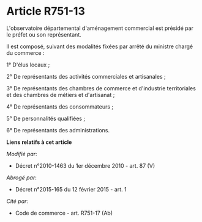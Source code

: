 # Article R751-13

L'observatoire départemental d'aménagement commercial est présidé par le préfet ou son représentant. 

Il est composé, suivant des modalités fixées par arrêté du ministre chargé du commerce : 

1° D'élus locaux ; 

2° De représentants des activités commerciales et artisanales ; 

3° De représentants des      chambres de commerce et d'industrie territoriales et des chambres de métiers et d'artisanat ; 

4° De représentants des consommateurs ; 

5° De personnalités qualifiées ; 

6° De représentants des administrations.

**Liens relatifs à cet article**

_Modifié par_:

  - Décret n°2010-1463 du 1er décembre 2010 - art. 87 (V)

_Abrogé par_:

  - Décret n°2015-165 du 12 février 2015 - art. 1

_Cité par_:

  - Code de commerce - art. R751-17 (Ab)
